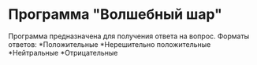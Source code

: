 # Программа "Волшебный шар"

Программа предназначена для получения ответа на вопрос. Форматы ответов:
*Положительные
*Нерешительно положительные
*Нейтральные
*Отрицательные